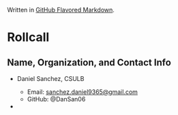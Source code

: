 Written in [GitHub Flavored Markdown](https://help.github.com/articles/github-flavored-markdown).

Rollcall
========

Name, Organization, and Contact Info
-------------------------------------------------

* Daniel Sanchez, CSULB
	* Email: sanchez.daniel9365@gmail.com
	* GitHub: @DanSan06
	
* 
